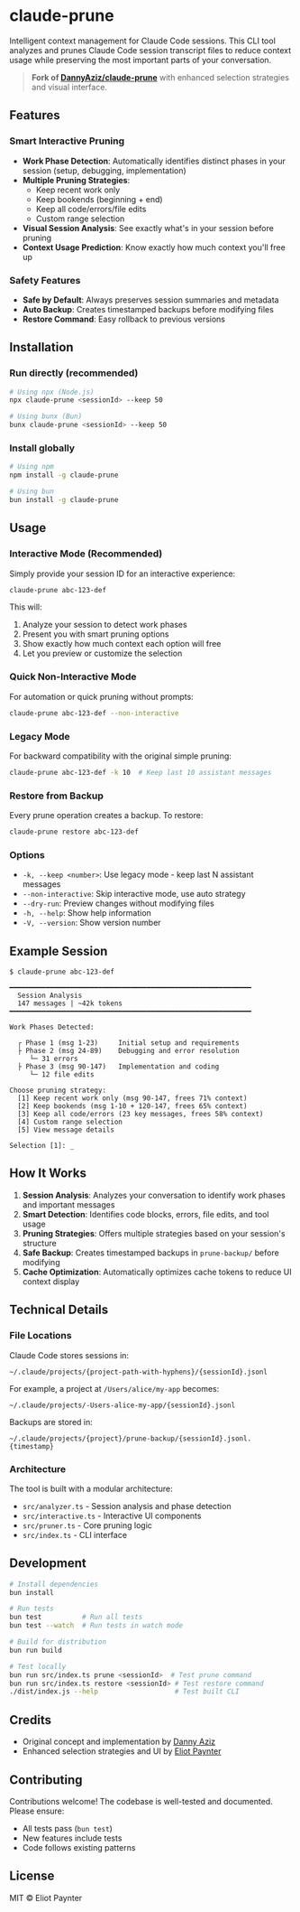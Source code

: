 # claude-prune

Intelligent context management for Claude Code sessions. This CLI tool analyzes and prunes Claude Code session transcript files to reduce context usage while preserving the most important parts of your conversation.

> **Fork of [DannyAziz/claude-prune](https://github.com/DannyAziz/claude-prune)** with enhanced selection strategies and visual interface.

## Features

### Smart Interactive Pruning
- **Work Phase Detection**: Automatically identifies distinct phases in your session (setup, debugging, implementation)
- **Multiple Pruning Strategies**:
  - Keep recent work only
  - Keep bookends (beginning + end)
  - Keep all code/errors/file edits
  - Custom range selection
- **Visual Session Analysis**: See exactly what's in your session before pruning
- **Context Usage Prediction**: Know exactly how much context you'll free up

### Safety Features
- **Safe by Default**: Always preserves session summaries and metadata
- **Auto Backup**: Creates timestamped backups before modifying files
- **Restore Command**: Easy rollback to previous versions

## Installation

### Run directly (recommended)

```bash
# Using npx (Node.js)
npx claude-prune <sessionId> --keep 50

# Using bunx (Bun)
bunx claude-prune <sessionId> --keep 50
```

### Install globally

```bash
# Using npm
npm install -g claude-prune

# Using bun
bun install -g claude-prune
```

## Usage

### Interactive Mode (Recommended)

Simply provide your session ID for an interactive experience:

```bash
claude-prune abc-123-def
```

This will:
1. Analyze your session to detect work phases
2. Present you with smart pruning options
3. Show exactly how much context each option will free
4. Let you preview or customize the selection

### Quick Non-Interactive Mode

For automation or quick pruning without prompts:

```bash
claude-prune abc-123-def --non-interactive
```

### Legacy Mode

For backward compatibility with the original simple pruning:

```bash
claude-prune abc-123-def -k 10  # Keep last 10 assistant messages
```

### Restore from Backup

Every prune operation creates a backup. To restore:

```bash
claude-prune restore abc-123-def
```

### Options

- `-k, --keep <number>`: Use legacy mode - keep last N assistant messages
- `--non-interactive`: Skip interactive mode, use auto strategy
- `--dry-run`: Preview changes without modifying files
- `-h, --help`: Show help information
- `-V, --version`: Show version number

## Example Session

```
$ claude-prune abc-123-def

━━━━━━━━━━━━━━━━━━━━━━━━━━━━━━━━━━━━━━━━━━━━━━━━━━━━━━━━━━━━
  Session Analysis
  147 messages | ~42k tokens
━━━━━━━━━━━━━━━━━━━━━━━━━━━━━━━━━━━━━━━━━━━━━━━━━━━━━━━━━━━━

Work Phases Detected:

  ┌ Phase 1 (msg 1-23)     Initial setup and requirements
  ├ Phase 2 (msg 24-89)    Debugging and error resolution
     └─ 31 errors
  ├ Phase 3 (msg 90-147)   Implementation and coding
     └─ 12 file edits

Choose pruning strategy:
  [1] Keep recent work only (msg 90-147, frees 71% context)
  [2] Keep bookends (msg 1-10 + 120-147, frees 65% context)
  [3] Keep all code/errors (23 key messages, frees 58% context)
  [4] Custom range selection
  [5] View message details

Selection [1]: _
```

## How It Works

1. **Session Analysis**: Analyzes your conversation to identify work phases and important messages
2. **Smart Detection**: Identifies code blocks, errors, file edits, and tool usage
3. **Pruning Strategies**: Offers multiple strategies based on your session's structure
4. **Safe Backup**: Creates timestamped backups in `prune-backup/` before modifying
5. **Cache Optimization**: Automatically optimizes cache tokens to reduce UI context display

## Technical Details

### File Locations

Claude Code stores sessions in:
```
~/.claude/projects/{project-path-with-hyphens}/{sessionId}.jsonl
```

For example, a project at `/Users/alice/my-app` becomes:
```
~/.claude/projects/-Users-alice-my-app/{sessionId}.jsonl
```

Backups are stored in:
```
~/.claude/projects/{project}/prune-backup/{sessionId}.jsonl.{timestamp}
```

### Architecture

The tool is built with a modular architecture:
- `src/analyzer.ts` - Session analysis and phase detection
- `src/interactive.ts` - Interactive UI components  
- `src/pruner.ts` - Core pruning logic
- `src/index.ts` - CLI interface

## Development

```bash
# Install dependencies
bun install

# Run tests
bun test          # Run all tests
bun test --watch  # Run tests in watch mode

# Build for distribution
bun run build

# Test locally
bun run src/index.ts prune <sessionId>  # Test prune command
bun run src/index.ts restore <sessionId> # Test restore command
./dist/index.js --help                   # Test built CLI
```

## Credits

- Original concept and implementation by [Danny Aziz](https://github.com/DannyAziz/claude-prune)
- Enhanced selection strategies and UI by [Eliot Paynter](https://github.com/epaynter)

## Contributing

Contributions welcome! The codebase is well-tested and documented. Please ensure:
- All tests pass (`bun test`)
- New features include tests
- Code follows existing patterns

## License

MIT © Eliot Paynter
